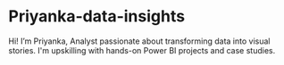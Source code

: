 # Priyanka-data-insights
Hi! I’m Priyanka, Analyst passionate about transforming data into visual stories. I'm upskilling with hands-on Power BI projects and case studies.

